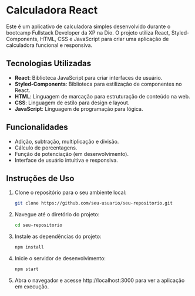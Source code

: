# Calculadora React

Este é um aplicativo de calculadora simples desenvolvido durante o bootcamp Fullstack Developer da XP na Dio. O projeto utiliza React, Styled-Components, HTML, CSS e JavaScript para criar uma aplicação de calculadora funcional e responsiva.

## Tecnologias Utilizadas

- **React**: Biblioteca JavaScript para criar interfaces de usuário.
- **Styled-Components**: Biblioteca para estilização de componentes no React.
- **HTML**: Linguagem de marcação para estruturação de conteúdo na web.
- **CSS**: Linguagem de estilo para design e layout.
- **JavaScript**: Linguagem de programação para lógica.

## Funcionalidades

- Adição, subtração, multiplicação e divisão.
- Cálculo de porcentagens.
- Função de potenciação (em desenvolvimento).
- Interface de usuário intuitiva e responsiva.

## Instruções de Uso

1. Clone o repositório para o seu ambiente local:

   ```bash
   git clone https://github.com/seu-usuario/seu-repositorio.git

2. Navegue até o diretório do projeto:
    ```bash
    cd seu-repositorio

3. Instale as dependências do projeto:
    ```bash
    npm install

4. Inicie o servidor de desenvolvimento:
    ```bash
    npm start

5. Abra o navegador e acesse http://localhost:3000 para ver a aplicação em execução.